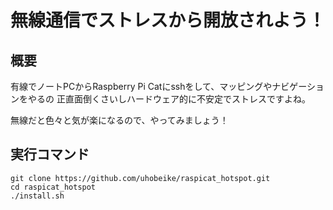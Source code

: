 # 無線通信でストレスから開放されよう！

## 概要
有線でノートPCからRaspberry Pi Catにsshをして、マッピングやナビゲーションをやるの
正直面倒くさいしハードウェア的に不安定でストレスですよね。

無線だと色々と気が楽になるので、やってみましょう！

## 実行コマンド
```
git clone https://github.com/uhobeike/raspicat_hotspot.git
cd raspicat_hotspot
./install.sh
```